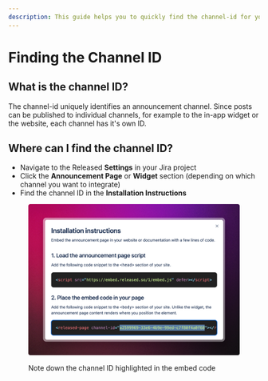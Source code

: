 ```yaml
---
description: This guide helps you to quickly find the channel-id for your page or widget.
---
```


# Finding the Channel ID

## What is the channel ID?&#x20;

The channel-id uniquely identifies an announcement channel. Since posts can be published to individual channels, for example to the in-app widget or the website, each channel has it's own ID.&#x20;

## Where can I find the channel ID?

* Navigate to the Released **Settings** in your Jira project
* Click the **Announcement Page** or **Widget** section (depending on which channel you want to integrate)
* Find the channel ID in the **Installation Instructions**

<figure><img src="../../.gitbook/assets/Page Channel ID.png" alt=""><figcaption><p>Note down the channel ID highlighted in the embed code</p></figcaption></figure>
